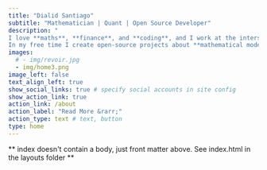 ```yaml
---
title: "Dialid Santiago"
subtitle: "Mathematician | Quant | Open Source Developer"
description: "
I love **maths**, **finance**, and **coding**, and I work at the intersection of these fields.
In my free time I create open-source projects about **mathematical models**,  **data visualisation**, and related topics."
images:
  # - img/revoir.jpg
  - img/home3.png
image_left: false
text_align_left: true
show_social_links: true # specify social accounts in site config
show_action_link: true
action_link: /about
action_label: "Read More &rarr;"
action_type: text # text, button
type: home
---
```


** index doesn't contain a body, just front matter above.
See index.html in the layouts folder **
